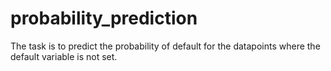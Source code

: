 # probability_prediction
The task is to predict the probability of default for the datapoints where the default variable is not set.
